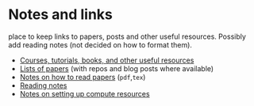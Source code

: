 # Notes and links
place to keep links to papers, posts and other useful resources. Possibly add reading notes (not decided on how to format them).
- [Courses, tutorials, books, and other useful resources](List-of-courses.md)
- [Lists of papers](things_to_read.MD) (with repos and blog posts where available)
- [Notes on how to read papers](/on_reading_papers/howtoreadapaper_05Oct19.pdf) (`pdf`,`tex`)
- [Reading notes](/notes/reading_notes.md)
- [Notes on setting up compute resources](compute-notes.md)


